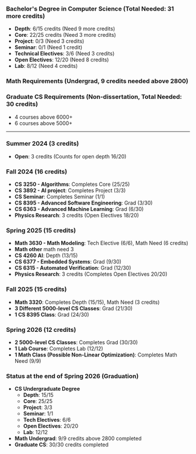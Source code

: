 

### **Bachelor's Degree in Computer Science (Total Needed: 31 more credits)**
- **Depth**: 6/15 credits (Need 9 more credits)
- **Core**: 22/25 credits (Need 3 more credits)
- **Project**: 0/3 (Need 3 credits)
- **Seminar**: 0/1 (Need 1 credit)
- **Technical Electives**: 3/6 (Need 3 credits)
- **Open Electives**: 12/20 (Need 8 credits)
- **Lab**: 8/12 (Need 4 credits)

### **Math Requirements (Undergrad, 9 credits needed above 2800)**

### **Graduate CS Requirements (Non-dissertation, Total Needed: 30 credits)**
- 4 courses above 6000+
- 6 courses above 5000+

---

### **Summer 2024 (3 credits)**
- **Open**: 3 credits (Counts for open depth 16/20)

### **Fall 2024 (16 credits)**
- **CS 3250 - Algorithms**: Completes Core (25/25)
- **CS 3892 - AI project**: Completes Project (3/3)
- **CS Seminar**: Completes Seminar (1/1)
- **CS 8395 - Advanced Software Engineering**: Grad (3/30)
- **CS 6363 - Advanced Machine Learning**: Grad (6/30)
- **Physics Research**: 3 credits (Open Electives 18/20)

### **Spring 2025 (15 credits)**
- **Math 3630 - Math Modeling**: Tech Elective (6/6), Math Need (6 credits)
- **Math other** math need 3
- **CS 4260 AI**: Depth (13/15)
- **CS 6377 - Embedded Systems**: Grad (9/30)
- **CS 6315 - Automated Verification**: Grad (12/30)
- **Physics Research**: 3 credits (Completes Open Electives 20/20)

### **Fall 2025 (15 credits)**
- **Math 3320**: Completes Depth (15/15), Math Need (3 credits)
- **3 Different 5000-level CS Classes**: Grad (21/30)
- **1 CS 8395 Class**: Grad (24/30)

### **Spring 2026 (12 credits)**
- **2 5000-level CS Classes**: Completes Grad (30/30)
- **1 Lab Course**: Completes Lab (12/12)
- **1 Math Class (Possible Non-Linear Optimization)**: Completes Math Need (9/9)

### **Status at the end of Spring 2026 (Graduation)**
- **CS Undergraduate Degree**
  - **Depth**: 15/15
  - **Core**: 25/25
  - **Project**: 3/3
  - **Seminar**: 1/1
  - **Tech Electives**: 6/6
  - **Open Electives**: 20/20
  - **Lab**: 12/12
- **Math Undergrad**: 9/9 credits above 2800 completed
- **Graduate CS**: 30/30 credits completed



